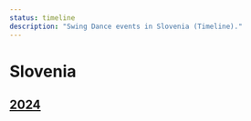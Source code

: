 ```yaml
---
status: timeline
description: "Swing Dance events in Slovenia (Timeline)."
---
```


# Slovenia

## [2024](2024.md)
